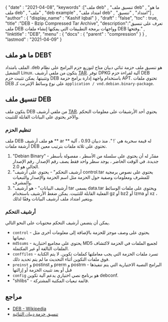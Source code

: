 {
  "date" : "2021-04-08",
  "keywords" :["ملف deb" , "تنسيق ملف deb" , "ما هو ملف deb" , "ملف" , "deb example" , "امتداد ملف deb" , "امتداد" , "تنسيق"] ,
  "author" : {
    "display_name" : "Kashif Iqbal"
} ,
  "draft" : "false",
  "toc" : true,
  "title" :"DEB - Bzip Compressed Tar Archive",
  "description":"تعرف على تنسيق ملف DEB وواجهات برمجة التطبيقات التي يمكنها إنشاء ملفات DEB وفتحها." ,
  "linktitle" : "DEB",
  "menu" : {
    "docs" : {
      "parent" : "compression"
}
} ,
  "lastmod" : "2021-04-09"
}

## ما هو ملف DEB؟

الملف بامتداد .deb هو تنسيق ملف حزمة ثنائي دبيان متاح لتوزيع حزم البرامج على نظام التشغيل Linux. يتكون من ملفي أرشيف [TAR](/ar/compression/tar/). توفر DPKG آلية لقراءة حزم DEB وتثبيتها. يمكن تثبيت حزم DEB باستخدام واجهة إدارة برامج حزمة APT. تحتوي ملفات DEB على نوع وسائط الإنترنت كـ `application / vnd.debian.binary-package`.

## تنسيق ملف DEB

يتكون ملف DEB من ملفي أرشيف [TAR](/ar/compression/tar/). يحتوي أحد الأرشيفات على معلومات التحكم والآخر يحتوي على البيانات القابلة للتثبيت.

### تنظيم الحزم

ملف DEB هو ملف أرشيف ** ar ** له قيمة سحرية هي `!<arch> ". منذ دبيان 0.93 ، آلية أرشفة ملفات DEB تحتوي على ثلاثة ملفات بترتيب معين.

1. "Debian Binary" - مقدّر له أن يحتوي على سلسلة من الأسطر ، مفصولة بأسطر جديدة. في الوقت الحاضر ، يوجد سطر واحد فقط يصف رقم الإصدار. رقم الإصدار الحالي هو 2.0.
1. "أرشيف التحكم" - يحتوي على أرشيف control.tar يحتوي على نصوص برمجية للمشرف ومعلومات وصفية حول الحزمة مثل اسم الحزمة والإصدار والتبعيات والمشرف.
1. "أرشيف البيانات" - هو أرشيف tar يسمى data.tar ويحتوي على ملفات الوسائط الفعلية القابلة للتثبيت. يمكن ضغط الأرشيف باستخدام gz أو bz2 أو lzma أو xz ، ويتغير امتداد ملف أرشيف البيانات وفقًا لذلك.

### أرشيف التحكم

يمكن أن يتضمن أرشيف التحكم محتويات على النحو التالي.

* `control` - يحتوي على وصف موجز للحزمة بالإضافة إلى معلومات أخرى مثل تبعياتها.
* `md5sums` - يحتوي على مجاميع اختبارية MD5 لجميع الملفات في الحزمة لاكتشاف الملفات التالفة أو غير المكتملة.
* `conffiles` - تسرد ملفات الحزمة التي يجب معاملتها كملفات تكوين. لا يتم الكتابة فوق ملفات التكوين أثناء التحديث ما لم يتم تحديد ذلك.
* `preinst` و postinst و prerm و postrm - البرامج النصية الاختيارية التي يتم تنفيذها قبل أو بعد تثبيت الحزمة أو إزالتها
* `config` هو برنامج نصي اختياري يدعم آلية تكوين debconf.
* "shlibs" - قائمة تبعيات المكتبة المشتركة.

## مراجع

* [DEB - Wikipedia](https://en.wikipedia.org/wiki/Deb_ (file_format))
* [تنسيق حزمة دبيان الثنائية](https://manpages.debian.org/buster/dpkg-dev/deb.5.en.html)

